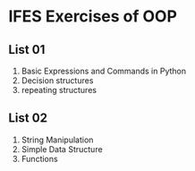 # IFES Exercises of OOP

## List 01
1. Basic Expressions and Commands in Python
2. Decision structures
3. repeating structures
   
## List 02
1. String Manipulation
2. Simple Data Structure
3. Functions
